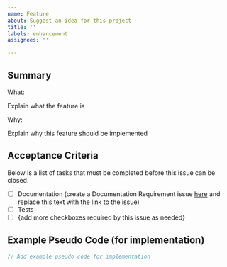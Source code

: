 ```yaml
---
name: Feature
about: Suggest an idea for this project
title: ''
labels: enhancement
assignees: ''

---
```


## Summary

What:

Explain what the feature is

Why:

Explain why this feature should be implemented

## Acceptance Criteria

Below is a list of tasks that must be completed before this issue can be closed.

- [ ] Documentation (create a Documentation Requirement issue [here](https://github.com/drashland/website/issues/new/choose) and replace this text with the link to the issue)
- [ ] Tests
- [ ] {add more checkboxes required by this issue as needed}

## Example Pseudo Code (for implementation)

```typescript
// Add example pseudo code for implementation
```

